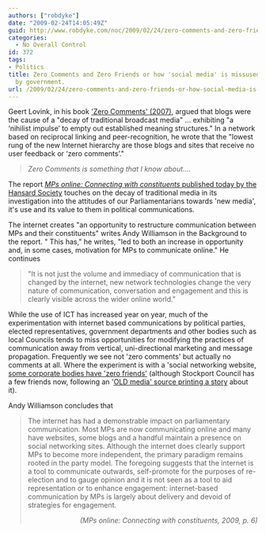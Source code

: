 ```yaml
---
authors: ["robdyke"]
date: "2009-02-24T14:05:49Z"
guid: http://www.robdyke.com/noc/2009/02/24/zero-comments-and-zero-friends-or-how-social-media-is-missused-and-abused-by-government/
categories:
  - No Overall Control
id: 372
tags:
- Politics
title: Zero Comments and Zero Friends or how 'social media' is missused and abused
  by government.
url: /2009/02/24/zero-comments-and-zero-friends-or-how-social-media-is-missused-and-abused-by-government/
---
```

Geert Lovink, in his book ['Zero Comments' (2007)](http://networkcultures.org/wpmu/portal/publications/geert-lovink-publications/zero-comments/), argued that blogs were the cause of a "decay of traditional broadcast media" ... exhibiting "a ‘nihilist impulse’ to empty out established meaning structures." In a network based on reciprocal linking and peer-recognition, he wrote that the "lowest rung of the new Internet hierarchy are those blogs and sites that receive no user feedback or ‘zero comments’."

> _Zero Comments is something that I know about...._

The report [_MPs online: Connecting with constituents_ published today by the Hansard Society](http://hansardsociety.org.uk/blogs/publications/archive/2009/02/24/mps-online-connecting-with-constituents.aspx "MPs Online report") touches on the decay of traditional media in its investigation into the attitudes of our Parliamentarians towards 'new media', it's use and its value to them in political communications.

The internet creates "an opportunity to restructure communication between MPs and their constituents" writes Andy Williamson in the Background to the report. " This has," he writes, "led to both an increase in opportunity and, in some cases, motivation for MPs to communicate online." He continues

> "It is not just the volume and immediacy of communication that is changed by the internet, new network technologies change the very nature of communication, conversation and engagement and this is clearly visible across the wider online world."

While the use of ICT has increased year on year, much of the experimentation with internet based communications by political parties, elected representatives, government departments and other bodies such as local Councils tends to miss opportunities for modifying the practices of communication away from vertical, uni-directional marketing and message propagation. Frequently we see not 'zero comments' but actually no comments at all. Where the experiment is with a 'social networking website, [some corporate bodies have 'zero friends'](http://davepress.net/2009/02/23/friendless-council/ "Blog post about Stockport Council’s Facebook presence") (although Stockport Council has a few friends now, following an '[OLD media' source printing a story](http://www.manchestereveningnews.co.uk/news/s/1096000_councils_facebook_no_mates "newspaper article on 'no-mates' Stockport Council") about it).

Andy Williamson concludes that

> The internet has had a demonstrable impact on parliamentary communication. Most MPs are now communicating online and many have websites, some blogs and a handful maintain a presence on social networking sites. Although the internet does clearly support MPs to become more independent, the primary paradigm remains rooted in the party model. The foregoing suggests that the internet is a tool to communicate outwards, self-promote for the purposes of re-election and to gauge opinion and it is not seen as a tool to aid representation or to enhance engagement: internet-based communication by MPs is largely about delivery and devoid of strategies for engagement.
>
> <p align="right">
>   <em>(MPs online: Connecting with constituents, 2009, p. 6)</em>
> </p>

<p align="left">
  &nbsp;
</p>
